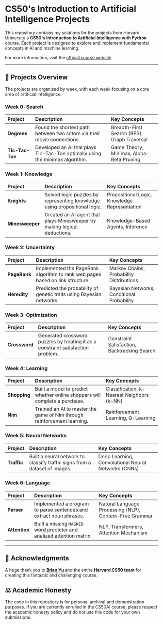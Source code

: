 # CS50's Introduction to Artificial Intelligence Projects

This repository contains my solutions for the projects from Harvard University's **CS50's Introduction to Artificial Intelligence with Python** course. Each project is designed to explore and implement fundamental concepts in AI and machine learning.

For more information, visit the [official course website](https://cs50.harvard.edu/ai/2024/).

---

## 🤖 Projects Overview

The projects are organized by week, with each week focusing on a core area of artificial intelligence.

### Week 0: Search

| Project | Description | Key Concepts |
| :--- | :--- | :--- |
| **Degrees** | Found the shortest path between two actors via their movie connections. | Breadth-First Search (BFS), Graph Traversal |
| **Tic-Tac-Toe** | Developed an AI that plays Tic-Tac-Toe optimally using the minimax algorithm. | Game Theory, Minimax, Alpha-Beta Pruning |

### Week 1: Knowledge

| Project | Description | Key Concepts |
| :--- | :--- | :--- |
| **Knights** | Solved logic puzzles by representing knowledge using propositional logic. | Propositional Logic, Knowledge Representation |
| **Minesweeper** | Created an AI agent that plays Minesweeper by making logical deductions. | Knowledge-Based Agents, Inference |

### Week 2: Uncertainty

| Project | Description | Key Concepts |
| :--- | :--- | :--- |
| **PageRank** | Implemented the PageRank algorithm to rank web pages based on link structure. | Markov Chains, Probability Distributions |
| **Heredity** | Predicted the probability of genetic traits using Bayesian networks. | Bayesian Networks, Conditional Probability |

### Week 3: Optimization

| Project | Description | Key Concepts |
| :--- | :--- | :--- |
| **Crossword** | Generated crossword puzzles by treating it as a constraint satisfaction problem. | Constraint Satisfaction, Backtracking Search |

### Week 4: Learning

| Project | Description | Key Concepts |
| :--- | :--- | :--- |
| **Shopping** | Built a model to predict whether online shoppers will complete a purchase. | Classification, k-Nearest Neighbors (k-NN) |
| **Nim** | Trained an AI to master the game of Nim through reinforcement learning. | Reinforcement Learning, Q-Learning |

### Week 5: Neural Networks

| Project | Description | Key Concepts |
| :--- | :--- | :--- |
| **Traffic** | Built a neural network to classify traffic signs from a dataset of images. | Deep Learning, Convolutional Neural Networks (CNNs) |

### Week 6: Language

| Project | Description | Key Concepts |
| :--- | :--- | :--- |
| **Parser** | Implemented a program to parse sentences and extract noun phrases. | Natural Language Processing (NLP), Context-Free Grammar |
| **Attention** | Built a missing `MASKED` word predicter and analized attention matrix. | NLP, Transformers, Attention Mechanism |


---

## 🙏 Acknowledgments

A huge thank you to **[Brian Yu](https://github.com/brianyu28)** and the entire **Harvard CS50 team** for creating this fantastic and challenging course.

## ⚖️ Academic Honesty

The code in this repository is for personal archival and demonstration purposes. If you are currently enrolled in the CS50AI course, please respect the academic honesty policy and do not use this code for your own submissions.